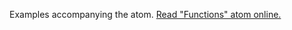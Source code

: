 

Examples accompanying the atom.
[Read "Functions" atom online.](https://stepik.org/lesson/104306/step/1)
